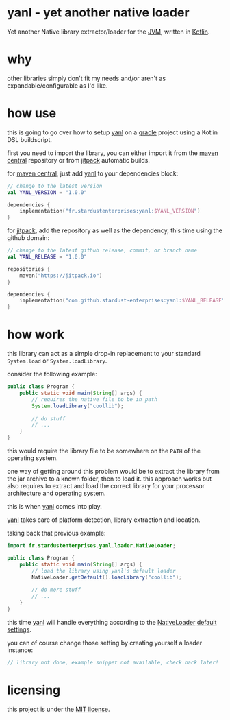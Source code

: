 # yanl - yet another native loader

Yet another Native library extractor/loader for the 
[JVM](https://adoptium.net), written in [Kotlin](https://kotlinlang.org).

# why
other libraries simply don't fit my needs and/or aren't as 
expandable/configurable as I'd like.

# how use
this is going to go over how to setup 
[yanl](https://github.com/stardust-enterprises/yanl) on a 
[gradle](https://gradle.org) project using a Kotlin DSL buildscript.

first you need to import the library, you can either import it from
the [maven central](https://repo1.maven.org/maven2/) repository or 
from [jitpack](https://jitpack.io) automatic builds.

for [maven central](https://repo1.maven.org/maven2/), just add
[yanl](https://github.com/stardust-enterprises/yanl) to your dependencies block:
```kotlin
// change to the latest version
val YANL_VERSION = "1.0.0" 

dependencies {
    implementation("fr.stardustenterprises:yanl:$YANL_VERSION")
}
```

for [jitpack](https://jitpack.io), add the repository as well as the dependency,
this time using the github domain:

```kotlin
// change to the latest github release, commit, or branch name
val YANL_RELEASE = "1.0.0" 

repositories {
    maven("https://jitpack.io")
}

dependencies {
    implementation("com.github.stardust-enterprises:yanl:$YANL_RELEASE")
}
```

# how work
this library can act as a simple drop-in replacement to your standard
`System.load` or `System.loadLibrary`. 

consider the following example:
```java
public class Program {
    public static void main(String[] args) {
        // requires the native file to be in path
        System.loadLibrary("coollib");
        
        // do stuff
        // ...
    }
}
```
this would require the library file to be somewhere on the `PATH` of the
operating system.

one way of getting around this problem would be to extract the library from
the jar archive to a known folder, then to load it. this approach works
but also requires to extract and load the correct library for your
processor architecture and operating system. 

this is when [yanl](https://github.com/stardust-enterprises/yanl) 
comes into play.

[yanl](https://github.com/stardust-enterprises/yanl) takes care of platform
detection, library extraction and location.

[//]: # (and even lets you customize which version of the library you would
 want to load based on processor flags)

taking back that previous example:
```java
import fr.stardustenterprises.yanl.loader.NativeLoader;

public class Program {
    public static void main(String[] args) {
        // load the library using yanl's default loader
        NativeLoader.getDefault().loadLibrary("coollib");
        
        // do more stuff 
        // ...
    }
}
```
this time [yanl](https://github.com/stardust-enterprises/yanl) will handle
everything according to the [NativeLoader](https://github.com/stardust-enterprises/yanl/blob/trunk/src/main/kotlin/fr/stardustenterprises/yanl/loader/NativeLoader.kt)
[default settings](#).

you can of course change those setting by creating yourself a loader instance:
```java
// library not done, example snippet not available, check back later!
```

# licensing
this project is under the [MIT license](https://github.com/stardust-enterprises/yanl/blob/trunk/LICENSE).